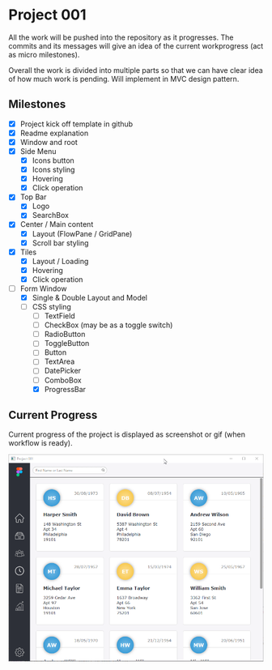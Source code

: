# Project 001
All the work will be pushed into the repository as it progresses. The commits and its messages will give an idea of the current workprogress (act as micro milestones).

Overall the work is divided into multiple parts so that we can have clear idea of how much work is pending. Will implement in MVC design pattern. 

## Milestones
- [x] Project kick off template in github
- [x] Readme explanation
- [x] Window and root
- [x] Side Menu
   - [x] Icons button
   - [x] Icons styling
   - [x] Hovering
   - [x] Click operation
- [x] Top Bar
   - [x] Logo
   - [x] SearchBox
- [x] Center / Main content
   - [x] Layout (FlowPane / GridPane)
   - [x] Scroll bar styling
- [x] Tiles
   - [x] Layout / Loading
   - [x] Hovering
   - [x] Click operation
- [ ] Form Window
   - [x] Single & Double Layout and Model
   - [ ] CSS styling
      - [ ] TextField
      - [ ] CheckBox (may be as a toggle switch)
      - [ ] RadioButton
      - [ ] ToggleButton
      - [ ] Button
      - [ ] TextArea
      - [ ] DatePicker
      - [ ] ComboBox
      - [x] ProgressBar
 
 ## Current Progress
 Current progress of the project is displayed as screenshot or gif (when workflow is ready).
 
 ![](https://github.com/saidandem/project_001/blob/master/src/main/resources/gitfiles/status.gif)
